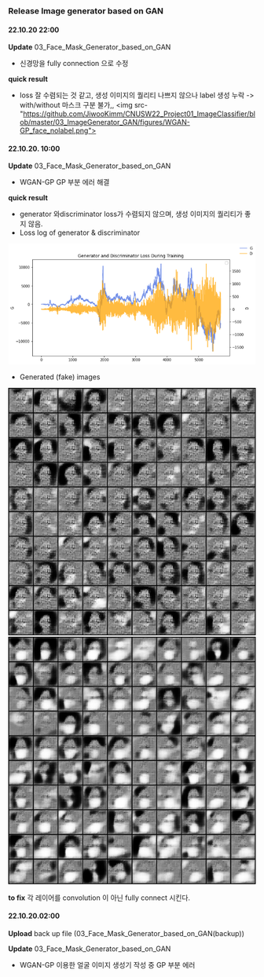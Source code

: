 ### Release Image generator based on GAN
#### 22.10.20 22:00
**Update** 03_Face_Mask_Generator_based_on_GAN
- 신경망을 fully connection 으로 수정

**quick result**
- loss 잘 수렴되는 것 같고, 생성 이미지의 퀄리티 나쁘지 않으나 label 생성 누락 -> with/without 마스크 구분 불가,,
<img src-"https://github.com/JiwooKimm/CNUSW22_Project01_ImageClassifier/blob/master/03_ImageGenerator_GAN/figures/WGAN-GP_face_nolabel.png">



#### 22.10.20. 10:00
**Update** 03_Face_Mask_Generator_based_on_GAN
- WGAN-GP GP 부분 에러 해결
 
**quick result**
- generator 와discriminator loss가 수렴되지 않으며,
 생성 이미지의 퀄리티가 좋지 않음.
- Loss log of generator & discriminator
<img src="https://github.com/JiwooKimm/CNUSW22_Project01_ImageClassifier/blob/master/03_ImageGenerator_GAN/figures/WGAN-GP_loss_log1_conv.png">

- Generated (fake) images
<img src= "https://github.com/JiwooKimm/CNUSW22_Project01_ImageClassifier/blob/master/03_ImageGenerator_GAN/figures/WGAN-GP_face_maskoff_-_conv.png">

<img src= "https://github.com/JiwooKimm/CNUSW22_Project01_ImageClassifier/blob/master/03_ImageGenerator_GAN/figures/WGAN-GP_face_maskon_-_conv.png">
																		   
**to fix**
각 레이어를 convolution 이 아닌 fully connect 시킨다. 


#### 22.10.20.02:00
**Upload** back up file (03_Face_Mask_Generator_based_on_GAN(backup))

**Update** 03_Face_Mask_Generator_based_on_GAN 
- WGAN-GP 이용한 얼굴 이미지 생성기 작성 중 GP 부분 에러

	
